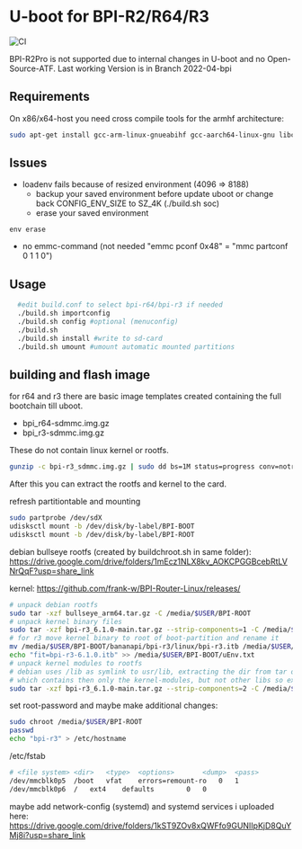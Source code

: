 # U-boot for BPI-R2/R64/R3

![CI](https://github.com/frank-w/u-boot/workflows/CI/badge.svg?branch=2021-01-bpi)

BPI-R2Pro is not supported due to internal changes in U-boot and no Open-Source-ATF.
Last working Version is in Branch 2022-04-bpi

## Requirements

On x86/x64-host you need cross compile tools for the armhf architecture:
```sh
sudo apt-get install gcc-arm-linux-gnueabihf gcc-aarch64-linux-gnu libc6-armhf-cross u-boot-tools make gcc swig python-dev
```

## Issues
- loadenv fails because of resized environment (4096 => 8188)
  - backup your saved environment before update uboot or 
    change back CONFIG_ENV_SIZE to SZ_4K (./build.sh soc)
  - erase your saved environment

```
env erase
```

- no emmc-command (not needed "emmc pconf 0x48" = "mmc partconf 0 1 1 0")

## Usage

```sh
  #edit build.conf to select bpi-r64/bpi-r3 if needed
  ./build.sh importconfig
  ./build.sh config #optional (menuconfig)
  ./build.sh
  ./build.sh install #write to sd-card
  ./build.sh umount #umount automatic mounted partitions
```

## building and flash image

for r64 and r3 there are basic image templates created containing
the full bootchain till uboot.

- bpi_r64-sdmmc.img.gz
- bpi_r3-sdmmc.img.gz

These do not contain linux kernel or rootfs.

```sh
gunzip -c bpi-r3_sdmmc.img.gz | sudo dd bs=1M status=progress conv=notrunc,fsync of=/dev/sdX
```

After this you can extract the rootfs and kernel to the card.

refresh partitiontable and mounting

```sh
sudo partprobe /dev/sdX
udisksctl mount -b /dev/disk/by-label/BPI-BOOT
udisksctl mount -b /dev/disk/by-label/BPI-ROOT
```

debian bullseye rootfs (created by buildchroot.sh in same folder):
https://drive.google.com/drive/folders/1mEcz1NLX8kv_AOKCPGGBcebRtLVNrQqF?usp=share_link

kernel:
https://github.com/frank-w/BPI-Router-Linux/releases/

```sh
# unpack debian rootfs
sudo tar -xzf bullseye_arm64.tar.gz -C /media/$USER/BPI-ROOT
# unpack kernel binary files
sudo tar -xzf bpi-r3_6.1.0-main.tar.gz --strip-components=1 -C /media/$USER/BPI-BOOT BPI-BOOT
# for r3 move kernel binary to root of boot-partition and rename it
mv /media/$USER/BPI-BOOT/bananapi/bpi-r3/linux/bpi-r3.itb /media/$USER/BPI-BOOT/bananapi/bpi-r3/linux/bpi-r3-6.1.0.itb
echo "fit=bpi-r3-6.1.0.itb" >> /media/$USER/BPI-BOOT/uEnv.txt
# unpack kernel modules to rootfs
# debian uses /lib as symlink to usr/lib, extracting the dir from tar overwrites symlink with directory
# which contains then only the kernel-modules, but not other libs so extract the subfolder to /lib
sudo tar -xzf bpi-r3_6.1.0-main.tar.gz --strip-components=2 -C /media/$USER/BPI-ROOT/lib/ BPI-ROOT/lib/
```

set root-password and maybe make additional changes:

```sh
sudo chroot /media/$USER/BPI-ROOT
passwd
echo "bpi-r3" > /etc/hostname
```
/etc/fstab
```sh
# <file system>	<dir>	<type>	<options>		<dump>	<pass>
/dev/mmcblk0p5	/boot	vfat    errors=remount-ro	0	1
/dev/mmcblk0p6	/	ext4	defaults		0	0
```

maybe add network-config (systemd) and systemd services i uploaded here:
https://drive.google.com/drive/folders/1kST9ZOv8xQWFfo9GUNIIpKjD8QuYMj8i?usp=share_link
